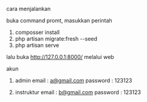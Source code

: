cara menjalankan

buka command promt, masukkan perintah
1. composser install
2. php artisan migrate:fresh --seed
3. php artisan serve

lalu buka http://127.0.0.1:8000/ melalui web

akun
1. admin
   email : a@gmail.com
   password : 123123

2. instruktur
   email : b@gmail.com
   password : 123123
